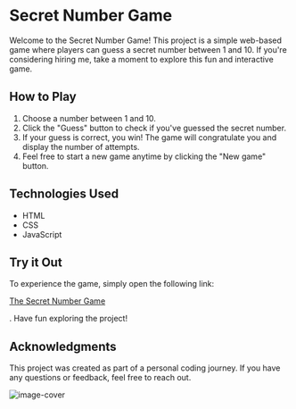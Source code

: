  <h1>Secret Number Game</h1>
 
Welcome to the Secret Number Game! This project is a simple web-based game where 
players can guess a secret number between 1 and 10. If you're considering hiring me, 
take a moment to explore this fun and interactive game.

<h2>How to Play</h2>

<ol>
  <li>Choose a number between 1 and 10.</li>
  <li>Click the "Guess" button to check if you've guessed the secret number.</li>
  <li>If your guess is correct, you win! The game will congratulate you and display the number of attempts.</li>
  <li>Feel free to start a new game anytime by clicking the "New game" button.</li>
</ol>


<h2>Technologies Used</h2>

<ul>
  <li>HTML</li>
  <li>CSS</li>
  <li>JavaScript</li>
</ul>

<h2>Try it Out</h2>


To experience the game, simply open the following link: <p><a href="https://jogo-three-sepia.vercel.app/" target="_blank">The Secret
  Number Game</a></p>. Have fun exploring the project!


<h2>Acknowledgments</h2>

This project was created as part of a personal coding journey. If you have any questions or feedback, feel free to reach out.

<img src="./img/1.png" alt="image-cover">

 
